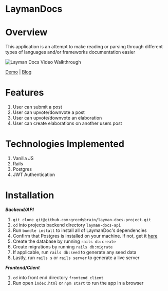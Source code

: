 # LaymanDocs

# Overview

This application is an attempt to make reading or parsing through different types of languages and/or frameworks documentation easier

![Layman Docs Video Walkthrough](https://user-images.githubusercontent.com/51010236/87561068-26fb2080-c68a-11ea-92a5-b71833d18d3a.gif)

[Demo](https://www.loom.com/share/066a103ac9954eac846791c44187bc9f) | [Blog](https://dev.to/greedybrain/rails-js-project-layman-docs-4bm1)

# Features

1. User can submit a post
2. User can upvote/downvote a post
3. User can upvote/downvote an elaboration
4. User can create elaborations on another users post

# Technologies Implemented

1. Vanilla JS
2. Rails 
3. Postgres
4. JWT Authentication

# Installation

***Backend/API***

1. ```git clone git@github.com:greedybrain/layman-docs-project.git```
2. ```cd``` into projects backend directory ```layman-docs-api```
3. Run ```bundle install``` to install all of LaymanDoc's dependencies
4. Confirm that Postgres is installed on your machine. If not, get it [here](https://www.postgresql.org/download/)
5. Create the database by running ```rails db:create```
6. Create migrations by running ```rails db:migrate```
7. If applicable, run ```rails db:seed``` to generate any seed data
8. Lastly, run ```rails s``` or ```rails server``` to generate a live server

***Frontend/Client***

1. ```cd``` into front end directory ```frontend_client```
2. Run open ```index.html``` or ```npm start``` to run the app in a browser
